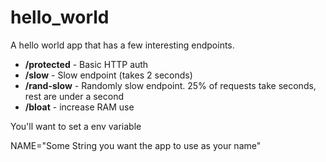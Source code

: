 hello_world
===========

A hello world app that has a few interesting endpoints.


* **/protected** - Basic HTTP auth
* **/slow** - Slow endpoint (takes 2 seconds)
* **/rand-slow** - Randomly slow endpoint. 25% of requests take seconds, rest are under a second
* **/bloat** - increase RAM use

You'll want to set a env variable

NAME="Some String you want the app to use as your name"
